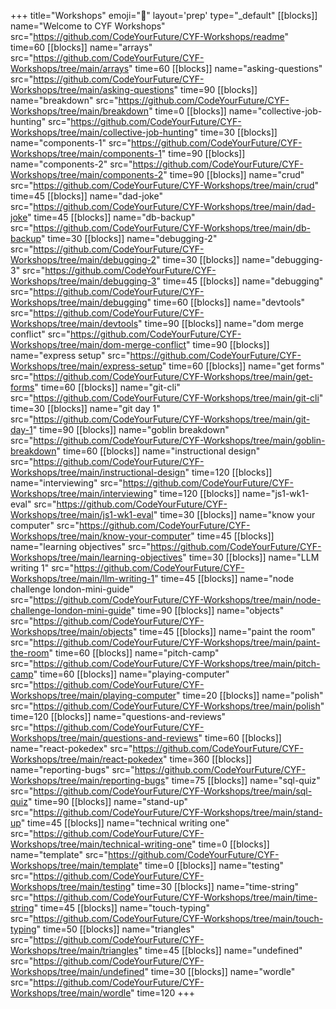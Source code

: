 +++
title="Workshops"
emoji="🧰"
layout='prep'
type="_default"
[[blocks]]
name="Welcome to CYF Workshops"
src="https://github.com/CodeYourFuture/CYF-Workshops/readme"
time=60
[[blocks]]
name="arrays"
src="https://github.com/CodeYourFuture/CYF-Workshops/tree/main/arrays"
time=60
[[blocks]]
name="asking-questions"
src="https://github.com/CodeYourFuture/CYF-Workshops/tree/main/asking-questions"
time=90
[[blocks]]
name="breakdown"
src="https://github.com/CodeYourFuture/CYF-Workshops/tree/main/breakdown"
time=0
[[blocks]]
name="collective-job-hunting"
src="https://github.com/CodeYourFuture/CYF-Workshops/tree/main/collective-job-hunting"
time=30
[[blocks]]
name="components-1"
src="https://github.com/CodeYourFuture/CYF-Workshops/tree/main/components-1"
time=90
[[blocks]]
name="components-2"
src="https://github.com/CodeYourFuture/CYF-Workshops/tree/main/components-2"
time=90
[[blocks]]
name="crud"
src="https://github.com/CodeYourFuture/CYF-Workshops/tree/main/crud"
time=45
[[blocks]]
name="dad-joke"
src="https://github.com/CodeYourFuture/CYF-Workshops/tree/main/dad-joke"
time=45
[[blocks]]
name="db-backup"
src="https://github.com/CodeYourFuture/CYF-Workshops/tree/main/db-backup"
time=30
[[blocks]]
name="debugging-2"
src="https://github.com/CodeYourFuture/CYF-Workshops/tree/main/debugging-2"
time=30
[[blocks]]
name="debugging-3"
src="https://github.com/CodeYourFuture/CYF-Workshops/tree/main/debugging-3"
time=45
[[blocks]]
name="debugging"
src="https://github.com/CodeYourFuture/CYF-Workshops/tree/main/debugging"
time=60
[[blocks]]
name="devtools"
src="https://github.com/CodeYourFuture/CYF-Workshops/tree/main/devtools"
time=90
[[blocks]]
name="dom merge conflict"
src="https://github.com/CodeYourFuture/CYF-Workshops/tree/main/dom-merge-conflict"
time=90
[[blocks]]
name="express setup"
src="https://github.com/CodeYourFuture/CYF-Workshops/tree/main/express-setup"
time=60
[[blocks]]
name="get forms"
src="https://github.com/CodeYourFuture/CYF-Workshops/tree/main/get-forms"
time=60
[[blocks]]
name="git-cli"
src="https://github.com/CodeYourFuture/CYF-Workshops/tree/main/git-cli"
time=30
[[blocks]]
name="git day 1"
src="https://github.com/CodeYourFuture/CYF-Workshops/tree/main/git-day-1"
time=90
[[blocks]]
name="goblin breakdown"
src="https://github.com/CodeYourFuture/CYF-Workshops/tree/main/goblin-breakdown"
time=60
[[blocks]]
name="instructional design"
src="https://github.com/CodeYourFuture/CYF-Workshops/tree/main/instructional-design"
time=120
[[blocks]]
name="interviewing"
src="https://github.com/CodeYourFuture/CYF-Workshops/tree/main/interviewing"
time=120
[[blocks]]
name="js1-wk1-eval"
src="https://github.com/CodeYourFuture/CYF-Workshops/tree/main/js1-wk1-eval"
time=30
[[blocks]]
name="know your computer"
src="https://github.com/CodeYourFuture/CYF-Workshops/tree/main/know-your-computer"
time=45
[[blocks]]
name="learning objectives"
src="https://github.com/CodeYourFuture/CYF-Workshops/tree/main/learning-objectives"
time=30
[[blocks]]
name="LLM writing 1"
src="https://github.com/CodeYourFuture/CYF-Workshops/tree/main/llm-writing-1"
time=45
[[blocks]]
name="node challenge london-mini-guide"
src="https://github.com/CodeYourFuture/CYF-Workshops/tree/main/node-challenge-london-mini-guide"
time=90
[[blocks]]
name="objects"
src="https://github.com/CodeYourFuture/CYF-Workshops/tree/main/objects"
time=45
[[blocks]]
name="paint the room"
src="https://github.com/CodeYourFuture/CYF-Workshops/tree/main/paint-the-room"
time=60
[[blocks]]
name="pitch-camp"
src="https://github.com/CodeYourFuture/CYF-Workshops/tree/main/pitch-camp"
time=60
[[blocks]]
name="playing-computer"
src="https://github.com/CodeYourFuture/CYF-Workshops/tree/main/playing-computer"
time=20
[[blocks]]
name="polish"
src="https://github.com/CodeYourFuture/CYF-Workshops/tree/main/polish"
time=120
[[blocks]]
name="questions-and-reviews"
src="https://github.com/CodeYourFuture/CYF-Workshops/tree/main/questions-and-reviews"
time=60
[[blocks]]
name="react-pokedex"
src="https://github.com/CodeYourFuture/CYF-Workshops/tree/main/react-pokedex"
time=360
[[blocks]]
name="reporting-bugs"
src="https://github.com/CodeYourFuture/CYF-Workshops/tree/main/reporting-bugs"
time=75
[[blocks]]
name="sql-quiz"
src="https://github.com/CodeYourFuture/CYF-Workshops/tree/main/sql-quiz"
time=90
[[blocks]]
name="stand-up"
src="https://github.com/CodeYourFuture/CYF-Workshops/tree/main/stand-up"
time=45
[[blocks]]
name="technical writing one"
src="https://github.com/CodeYourFuture/CYF-Workshops/tree/main/technical-writing-one"
time=0
[[blocks]]
name="template"
src="https://github.com/CodeYourFuture/CYF-Workshops/tree/main/template"
time=0
[[blocks]]
name="testing"
src="https://github.com/CodeYourFuture/CYF-Workshops/tree/main/testing"
time=30
[[blocks]]
name="time-string"
src="https://github.com/CodeYourFuture/CYF-Workshops/tree/main/time-string"
time=45
[[blocks]]
name="touch-typing"
src="https://github.com/CodeYourFuture/CYF-Workshops/tree/main/touch-typing"
time=50
[[blocks]]
name="triangles"
src="https://github.com/CodeYourFuture/CYF-Workshops/tree/main/triangles"
time=45
[[blocks]]
name="undefined"
src="https://github.com/CodeYourFuture/CYF-Workshops/tree/main/undefined"
time=30
[[blocks]]
name="wordle"
src="https://github.com/CodeYourFuture/CYF-Workshops/tree/main/wordle"
time=120
+++
